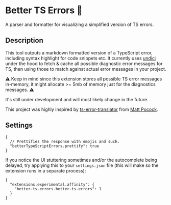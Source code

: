 # Better TS Errors 🧼

A parser and formatter for visualizing a simplified version of TS errors.

## Description

This tool outputs a markdown formatted version of a TypeScript error, including syntax highlight for code snippets etc.
It currently uses [undici](https://github.com/nodejs/undici) under the hood to fetch & cache all possible diagnostic error messages for TS, then using those to match against actual error messages in your project.

⚠️ Keep in mind since this extension stores all possible TS error messages in-memory, it might allocate >= 5mb of memory just for the diagnostics messages. ⚠️

It's still under development and will most likely change in the future.

This project was highly inspired by [ts-error-translator](https://github.com/mattpocock/ts-error-translator) from [Matt Pocock](https://twitter.com/mpocock1).

## Settings

```jsonc
{
  // Prettifies the response with emojis and such.
  "betterTypeScriptErrors.prettify": true
}
```

If you notice the UI stuttering sometimes and/or the autocomplete being delayed, try applying this to your `settings.json` file (this will make so the extension runs in a separate process):

```jsonc
{
  "extensions.experimental.affinity": {
    "better-ts-errors.better-ts-errors": 1
  }
}
```
